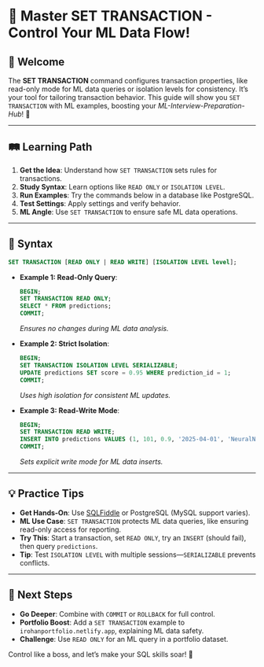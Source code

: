 # 🎉 Master SET TRANSACTION - Control Your ML Data Flow!

## 🌟 Welcome

The **SET TRANSACTION** command configures transaction properties, like read-only mode for ML data queries or isolation levels for consistency. It’s your tool for tailoring transaction behavior. This guide will show you `SET TRANSACTION` with ML examples, boosting your *ML-Interview-Preparation-Hub*! 🚀

---

## 🛤️ Learning Path

1. **Get the Idea**: Understand how `SET TRANSACTION` sets rules for transactions.
2. **Study Syntax**: Learn options like `READ ONLY` or `ISOLATION LEVEL`.
3. **Run Examples**: Try the commands below in a database like PostgreSQL.
4. **Test Settings**: Apply settings and verify behavior.
5. **ML Angle**: Use `SET TRANSACTION` to ensure safe ML data operations.

---

## 📜 Syntax

```sql
SET TRANSACTION [READ ONLY | READ WRITE] [ISOLATION LEVEL level];
```

- **Example 1: Read-Only Query**:
  ```sql
  BEGIN;
  SET TRANSACTION READ ONLY;
  SELECT * FROM predictions;
  COMMIT;
  ```
  *Ensures no changes during ML data analysis.*

- **Example 2: Strict Isolation**:
  ```sql
  BEGIN;
  SET TRANSACTION ISOLATION LEVEL SERIALIZABLE;
  UPDATE predictions SET score = 0.95 WHERE prediction_id = 1;
  COMMIT;
  ```
  *Uses high isolation for consistent ML updates.*

- **Example 3: Read-Write Mode**:
  ```sql
  BEGIN;
  SET TRANSACTION READ WRITE;
  INSERT INTO predictions VALUES (1, 101, 0.9, '2025-04-01', 'NeuralNet');
  COMMIT;
  ```
  *Sets explicit write mode for ML data inserts.*

---

## 💡 Practice Tips

- **Get Hands-On**: Use [SQLFiddle](http://sqlfiddle.com) or PostgreSQL (MySQL support varies).
- **ML Use Case**: `SET TRANSACTION` protects ML data queries, like ensuring read-only access for reporting.
- **Try This**: Start a transaction, set `READ ONLY`, try an `INSERT` (should fail), then query `predictions`.
- **Tip**: Test `ISOLATION LEVEL` with multiple sessions—`SERIALIZABLE` prevents conflicts.

---

## 🚀 Next Steps

- **Go Deeper**: Combine with `COMMIT` or `ROLLBACK` for full control.
- **Portfolio Boost**: Add a `SET TRANSACTION` example to `irohanportfolio.netlify.app`, explaining ML data safety.
- **Challenge**: Use `READ ONLY` for an ML query in a portfolio dataset.

Control like a boss, and let’s make your SQL skills soar! 🌟